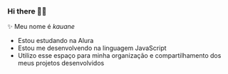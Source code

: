 ### Hi there 🌟🤙
  ✨ 
Meu nome é _kauane_
- Estou estudando na Alura
- Estou me desenvolvendo na linguagem JavaScript
- Utilizo esse espaço para minha organização e compartilhamento dos meus projetos desenvolvidos
